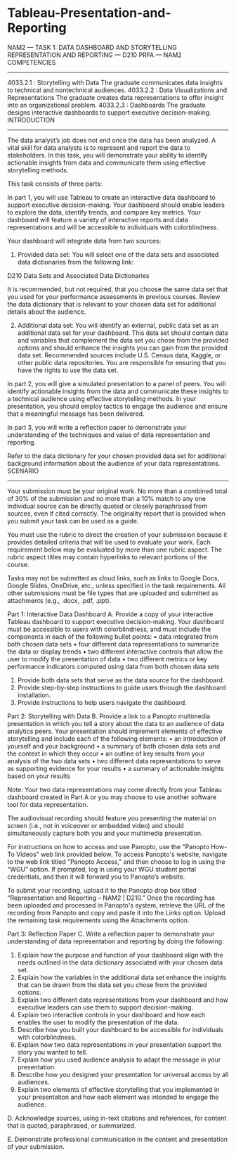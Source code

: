 # Tableau-Presentation-and-Reporting
NAM2 — TASK 1: DATA DASHBOARD AND STORYTELLING
REPRESENTATION AND REPORTING — D210
PRFA — NAM2
COMPETENCIES
________________________________________
4033.2.1 : Storytelling with Data
The graduate communicates data insights to technical and nontechnical audiences.
4033.2.2 : Data Visualizations and Representations
The graduate creates data representations to offer insight into an organizational problem.
4033.2.3 : Dashboards
The graduate designs interactive dashboards to support executive decision-making.
INTRODUCTION
________________________________________
The data analyst’s job does not end once the data has been analyzed. A vital skill for data analysts is to represent and report the data to stakeholders. In this task, you will demonstrate your ability to identify actionable insights from data and communicate them using effective storytelling methods.
 
This task consists of three parts:
 
In part 1, you will use Tableau to create an interactive data dashboard to support executive decision-making. Your dashboard should enable leaders to explore the data, identify trends, and compare key metrics. Your dashboard will feature a variety of interactive reports and data representations and will be accessible to individuals with colorblindness.
 
Your dashboard will integrate data from two sources:
 
1.  Provided data set: You will select one of the data sets and associated data dictionaries from the following link:
 
D210 Data Sets and Associated Data Dictionaries
 
It is recommended, but not required, that you choose the same data set that you used for your performance assessments in previous courses. Review the data dictionary that is relevant to your chosen data set for additional details about the audience.
 
2.  Additional data set: You will identify an external, public data set as an additional data set for your dashboard. This data set should contain data and variables that complement the data set you chose from the provided options and should enhance the insights you can gain from the provided data set. Recommended sources include U.S. Census data, Kaggle, or other public data repositories. You are responsible for ensuring that you have the rights to use the data set.
 
In part 2, you will give a simulated presentation to a panel of peers. You will identify actionable insights from the data and communicate these insights to a technical audience using effective storytelling methods. In your presentation, you should employ tactics to engage the audience and ensure that a meaningful message has been delivered.
 
In part 3, you will write a reflection paper to demonstrate your understanding of the techniques and value of data representation and reporting.
 
Refer to the data dictionary for your chosen provided data set for additional background information about the audience of your data representations.
SCENARIO
________________________________________
Your submission must be your original work. No more than a combined total of 30% of the submission and no more than a 10% match to any one individual source can be directly quoted or closely paraphrased from sources, even if cited correctly. The originality report that is provided when you submit your task can be used as a guide.

You must use the rubric to direct the creation of your submission because it provides detailed criteria that will be used to evaluate your work. Each requirement below may be evaluated by more than one rubric aspect. The rubric aspect titles may contain hyperlinks to relevant portions of the course.

Tasks may not be submitted as cloud links, such as links to Google Docs, Google Slides, OneDrive, etc., unless specified in the task requirements. All other submissions must be file types that are uploaded and submitted as attachments (e.g., .docx, .pdf, .ppt).
 
Part 1: Interactive Data Dashboard
A.  Provide a copy of your interactive Tableau dashboard to support executive decision-making. Your dashboard must be accessible to users with colorblindness, and must include the components in each of the following bullet points:
•  data integrated from both chosen data sets
•  four different data representations to summarize the data or display trends
•  two different interactive controls that allow the user to modify the presentation of data
•  two different metrics or key performance indicators computed using data from both chosen data sets
1.  Provide both data sets that serve as the data source for the dashboard.
2.  Provide step-by-step instructions to guide users through the dashboard installation.
3.  Provide instructions to help users navigate the dashboard.
 
Part 2: Storytelling with Data
B.  Provide a link to a Panopto multimedia presentation in which you tell a story about the data to an audience of data analytics peers. Your presentation should implement elements of effective storytelling and include each of the following elements:
•  an introduction of yourself and your background
•  a summary of both chosen data sets and the context in which they occur
•  an outline of key results from your analysis of the two data sets
•  two different data representations to serve as supporting evidence for your results
•  a summary of actionable insights based on your results
 
Note: Your two data representations may come directly from your Tableau dashboard created in Part A or you may choose to use another software tool for data representation.
 

The audiovisual recording should feature you presenting the material on screen (i.e., not in voiceover or embedded video) and should simultaneously capture both you and your multimedia presentation.
 
For instructions on how to access and use Panopto, use the "Panopto How-To Videos" web link provided below. To access Panopto's website, navigate to the web link titled "Panopto Access," and then choose to log in using the “WGU” option. If prompted, log in using your WGU student portal credentials, and then it will forward you to Panopto’s website.
 
To submit your recording, upload it to the Panopto drop box titled “Representation and Reporting – NAM2 | D210.” Once the recording has been uploaded and processed in Panopto's system, retrieve the URL of the recording from Panopto and copy and paste it into the Links option. Upload the remaining task requirements using the Attachments option.
 

Part 3: Reflection Paper
C.  Write a reflection paper to demonstrate your understanding of data representation and reporting by doing the following:
1.  Explain how the purpose and function of your dashboard align with the needs outlined in the data dictionary associated with your chosen data set.
2.  Explain how the variables in the additional data set enhance the insights that can be drawn from the data set you chose from the provided options.
3.  Explain two different data representations from your dashboard and how executive leaders can use them to support decision-making.
4.  Explain two interactive controls in your dashboard and how each enables the user to modify the presentation of the data.
5.  Describe how you built your dashboard to be accessible for individuals with colorblindness.
6.  Explain how two data representations in your presentation support the story you wanted to tell.
7.  Explain how you used audience analysis to adapt the message in your presentation.
8.  Describe how you designed your presentation for universal access by all audiences.
9.  Explain two elements of effective storytelling that you implemented in your presentation and how each element was intended to engage the audience.
 
D.  Acknowledge sources, using in-text citations and references, for content that is quoted, paraphrased, or summarized.
 
E.  Demonstrate professional communication in the content and presentation of your submission.


